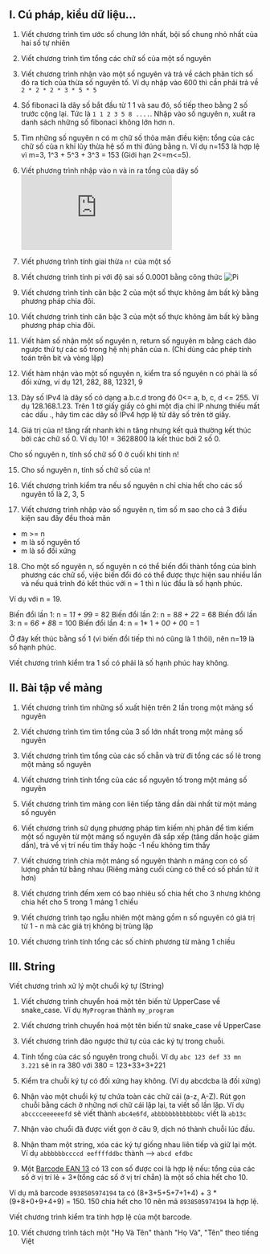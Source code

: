 ## I. Cú pháp, kiểu dữ liệu...

1. Viết chương trình tìm ước số chung lớn nhất, bội số chung nhỏ nhất của hai số tự nhiên

2. Viết chương trình tìm tổng các chữ số của một số nguyên

3. Viết chương trình nhận vào một số nguyên và trả về cách phân tích số đó ra tích của thừa số nguyên tố. Ví dụ nhập vào 600 thì cần phải trả về `2 * 2 * 2 * 3 * 5 * 5`

4. Số fibonaci là dãy số bắt đầu từ 1 1 và sau đó, số tiếp theo bằng 2 số trước cộng lại. Tức là `1 1 2 3 5 8 ....`. Nhập vào số nguyên n, xuất ra danh sách những số fibonaci không lớn hơn n.

5. Tìm những số nguyên n có m chữ số thỏa mãn điều kiện: tổng của các chữ số của n khi lũy thừa hệ số m thì đúng bằng n. Ví dụ n=153 là hợp lệ vì m=3, 1^3 + 5^3 + 3^3 = 153 (Giới hạn 2<=m<=5).

6. Viết phương trình nhập vào n và in ra tổng của dãy số
    ![Dãy số](https://latex.codecogs.com/gif.latex?1*2&plus;2*3&plus;3*4&plus;...&plus;n(n&plus;1))

7. Viết phương trình tính giai thừa `n!` của một số

8. Viết chương trình tính pi với độ sai số 0.0001 bằng công thức
    ![Pi](https://wikimedia.org/api/rest_v1/media/math/render/svg/e9e3959cd2d0ec735e7a6a1917df784842b76706)

9. Viết chương trình tính căn bậc 2 của một số thực không âm bất kỳ bằng phương pháp chia đôi.

10. Viết chương trình tính căn bậc 3 của một số thực không âm bất kỳ bằng phương pháp chia đôi.

11. Viết hàm số nhận một số nguyên n, return số nguyên m bằng cách đảo ngược thứ tự các số trong hệ nhị phân của n. (Chỉ dùng các phép tính toán trên bit và vòng lặp)

12. Viết hàm nhận vào một số nguyên n, kiểm tra số nguyên n có phải là số đối xứng, ví dụ 121, 282, 88, 12321, 9

13. Dãy số IPv4 là dãy số có dạng a.b.c.d trong đó 0<= a, b, c, d <= 255. Ví dụ 128.168.1.23. Trên 1 tờ giấy giấy có ghi một địa chỉ IP nhưng thiếu mất các dấu ., hãy tìm các dãy số IPv4 hợp lệ từ dãy số trên tờ giấy.

14. Giá trị của n! tăng rất nhanh khi n tăng nhưng kết quả thường kết thúc bởi các chữ số 0. Ví dụ 10! = 3628800 là kết thúc bởi 2 số 0.

Cho số nguyên n, tính số chữ số 0 ở cuối khi tính n!

15. Cho số nguyên n, tính số chữ số của n!

16. Viết chương trình kiểm tra nếu số nguyên n chỉ chia hết cho các số nguyên tố là 2, 3, 5

17. Viết chương trình nhập vào số nguyên n, tìm số m sao cho cả 3 điều kiện sau đây đều thoả mãn
- m >= n
- m là số nguyên tố
- m là số đối xứng

18. Cho một số nguyên n, số nguyên n có thể biến đổi thành tổng của bình phương các chữ số, việc biến đổi đó có thể được thực hiện sau nhiều lần và nếu quá trình đó kết thúc với n = 1 thì n lúc đầu là số hạnh phúc.

Ví dụ với n = 19.

Biến đổi lần 1: n = 1*1 + 9*9 = 82
Biến đổi lần 2: n = 8*8 + 2*2 = 68
Biến đổi lần 3: n = 6*6 + 8*8 = 100
Biến đổi lần 4: n = 1* 1 + 0*0 + 0*0 = 1

Ở đây kết thúc bằng số 1 (vì biến đổi tiếp thì nó cũng là 1 thôi), nên n=19 là số hạnh phúc.

Viết chương trình kiểm tra 1 số có phải là số hạnh phúc hay không.



## II. Bài tập về mảng

1. Viết chương trình tìm những số xuất hiện trên 2 lần trong một mảng số nguyên

2. Viết chương trình tìm tìm tổng của 3 số lớn nhất trong một mảng số nguyên

3. Viết chương trình tìm tổng của các số chẵn và trừ đi tổng các số lẻ trong một mảng số nguyên

4. Viết chương trình tính tổng của các số nguyên tố trong một mảng số nguyên

5. Viết chương trình tìm mãng con liên tiếp tăng dần dài nhất từ một mảng số nguyên

6. Viết chương trình sử dụng phương pháp tìm kiếm nhị phân để tìm kiếm một số nguyên từ một mảng số nguyên đã sắp xếp (tăng dần hoặc giảm dần), trả về vị trí nếu tìm thấy hoặc -1 nếu không tìm thấy

7. Viết chương trình chia một mảng số nguyên thành n mảng con có số lượng phần tử bằng nhau (Riêng mảng cuối cùng có thể có số phần tử ít hơn)

8. Viết chương trình đếm xem có bao nhiêu số chia hết cho 3 nhưng không chia hết cho 5 trong 1 mảng 1 chiều

9. Viết chương trình tạo ngẫu nhiên một mảng gồm n số nguyên có giá trị từ 1 - n mà các giá trị không bị trùng lặp

10. Viết chương trình tính tổng các số chính phương từ mảng 1 chiều

## III. String


Viết chương trình xử lý một chuổi ký tự (String)

1. Viết chương trình chuyển hoá một tên biến từ UpperCase về snake_case. Ví dụ `MyProgram` thành `my_program`

2. Viết chương trình chuyển hoá một tên biến từ snake_case về UpperCase

3. Viết chương trình đảo ngược thứ tự của các ký tự trong chuỗi.

4. Tính tổng của các số nguyên trong chuỗi. Ví dụ `abc 123 def 33 mn 3.221` sẽ in ra 380 với 380 = 123+33+3+221

5. Kiểm tra chuỗi ký tự có đối xứng hay không. (Ví dụ abcdcba là đối xứng)

6. Nhận vào một chuổi ký tự chứa toàn các chữ cái (a-z, A-Z). Rút gọn chuỗi bằng cách ở những nơi chữ cái lặp lại, ta viết số lần lặp. Ví dụ `abcccceeeeeefd` sẽ viết thành `abc4e6fd`, `abbbbbbbbbbbbbc` viết là `ab13c`

7. Nhận vào chuổi đã được viết gọn ở câu 9, dịch nó thành chuỗi lúc đầu.

8. Nhận tham một string, xóa các ký tự giống nhau liên tiếp và giữ lại một. 
    Ví dụ `abbbbbbccccd eeffffddbc` thành --> `abcd efdbc`

9. Một [Barcode EAN 13](https://vi.wikipedia.org/wiki/EAN-13) có 13 con số được coi là hợp lệ nếu: tổng của các số ở vị trí lẻ + 3*(tổng các số ở vị trí chẳn) là một số chia hết cho 10.

Ví dụ mã barcode `8938505974194` ta có (8+3+5+5+7+1+4) + 3 * (9+8+0+9+4+9) = 150. 150 chia hết cho 10 nên mã `8938505974194` là hợp lệ.

Viết chương trình kiểm tra tính hợp lệ của một barcode.

10. Viết chương trình tách một "Họ Và Tên" thành "Họ Và", "Tên" theo tiếng Việt
